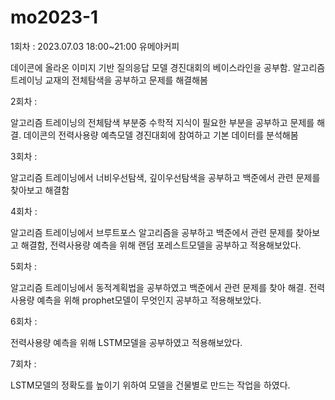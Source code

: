 # mo2023-1
1회차 : 2023.07.03 18:00~21:00 유메야커피

데이콘에 올라온 이미지 기반 질의응답 모델 경진대회의 베이스라인을 공부함. 알고리즘 트레이닝 교재의 전체탐색을 공부하고 문제를 해결해봄

2회차 :

알고리즘 트레이닝의 전체탐색 부분중 수학적 지식이 필요한 부분을 공부하고 문제를 해결. 데이콘의 전력사용량 예측모델 경진대회에 참여하고 기본 데이터를 분석해봄

3회차 :

알고리즘 트레이닝에서 너비우선탐색, 깊이우선탐색을 공부하고 백준에서 관련 문제를 찾아보고 해결함

4회차 :

알고리즘 트레이닝에서 브루트포스 알고리즘을 공부하고 백준에서 관련 문제를 찾아보고 해결함, 전력사용량 예측을 위해 랜덤 포레스트모델을 공부하고 적용해보았다.

5회차 :

알고리즘 트레이닝에서 동적계획법을 공부하였고 백준에서 관련 문제를 찾아 해결. 전력사용량 예측을 위해 prophet모델이 무엇인지 공부하고 적용해보았다.

6회차 :

전력사용량 예측을 위해 LSTM모델을 공부하였고 적용해보았다.

7회차 : 

LSTM모델의 정확도를 높이기 위하여 모델을 건물별로 만드는 작업을 하였다.
